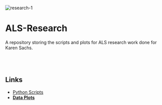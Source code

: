 ![research-1](https://user-images.githubusercontent.com/91383782/211969879-7d14e3eb-82e0-44d2-b749-2da07e6a3edd.png)

# ALS-Research
A repository storing the scripts and plots for ALS research work done for Karen Sachs.
<br/><br/>
<br/><br/>

## Links
- [Python Scripts](https://github.com/ajc3xc/ALS-Research/tree/main/Scatterplots/Scatterplots)
- __[Data Plots](Scatterplots/Scatterplots)__
